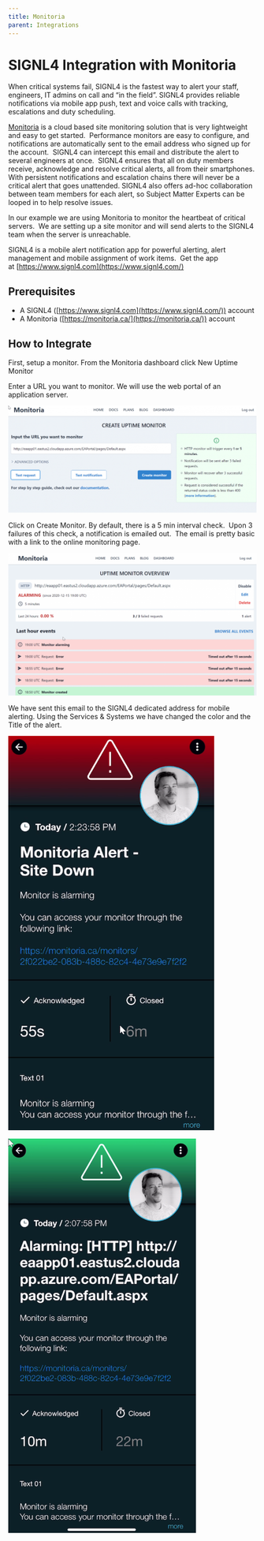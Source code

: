 ```yaml
---
title: Monitoria
parent: Integrations
---
```


# SIGNL4 Integration with Monitoria

When critical systems fail, SIGNL4 is the fastest way to alert your staff, engineers, IT admins on call and “in the field”. SIGNL4 provides reliable notifications via mobile app push, text and voice calls with tracking, escalations and duty scheduling.

[Monitoria](https://monitoria.ca/) is a cloud based site monitoring solution that is very lightweight and easy to get started.  Performance monitors are easy to configure, and notifications are automatically sent to the email address who signed up for the account.  SIGNL4 can intercept this email and distribute the alert to several engineers at once.  SIGNL4 ensures that all on duty members receive, acknowledge and resolve critical alerts, all from their smartphones. With persistent notifications and escalation chains there will never be a critical alert that goes unattended. SIGNL4 also offers ad-hoc collaboration between team members for each alert, so Subject Matter Experts can be looped in to help resolve issues.

In our example we are using Monitoria to monitor the heartbeat of critical servers.  We are setting up a site monitor and will send alerts to the SIGNL4 team when the server is unreachable.

SIGNL4 is a mobile alert notification app for powerful alerting, alert management and mobile assignment of work items.  Get the app at [https://www.signl4.com](https://www.signl4.com/)

## Prerequisites

- A SIGNL4 ([https://www.signl4.com](https://www.signl4.com/)) account
- A Monitoria ([https://monitoria.ca/](https://monitoria.ca/)) account

## How to Integrate

First, setup a monitor. From the Monitoria dashboard click New Uptime Monitor

Enter a URL you want to monitor. We will use the web portal of an application server.

![Monitoria Uptime Monitor 1](monitoria-uptime-monitor-1.png)

Click on Create Monitor. By default, there is a 5 min interval check.  Upon 3 failures of this check, a notification is emailed out.  The email is pretty basic with a link to the online monitoring page.

![Monitoria Uptime Monitor 2](monitoria-uptime-monitor-2.png)

We have sent this email to the SIGNL4 dedicated address for mobile alerting. Using the Services & Systems we have changed the color and the Title of the alert.

![Monitoria SIGNL4 2](monitoria-s4-1.png)

![Monitoria SIGNL4 1](monitoria-s4-2.png)
